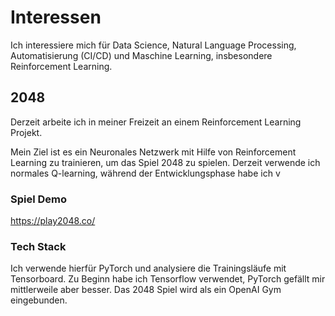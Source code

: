 # Interessen

Ich interessiere mich für Data Science, Natural Language Processing, Automatisierung (CI/CD) und Maschine Learning, insbesondere Reinforcement Learning.

## 2048
Derzeit arbeite ich in meiner Freizeit an einem Reinforcement Learning Projekt.

Mein Ziel ist es ein Neuronales Netzwerk mit Hilfe von Reinforcement Learning zu trainieren, um das Spiel 2048 zu spielen. 
Derzeit verwende ich normales Q-learning, während der Entwicklungsphase habe ich v

### Spiel Demo
https://play2048.co/


### Tech Stack

Ich verwende hierfür PyTorch und analysiere die Trainingsläufe mit Tensorboard. Zu Beginn habe ich Tensorflow verwendet, PyTorch gefällt mir mittlerweile aber besser.
Das 2048 Spiel wird als ein OpenAI Gym eingebunden.

